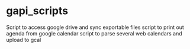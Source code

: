 # gapi_scripts
Script to access google drive and sync exportable files
script to print out agenda from google calendar
script to parse several web calendars and upload to gcal
